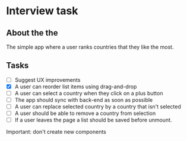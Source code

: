 # Interview task

## About the the
The simple app where a user ranks countries that they like the most.

## Tasks
- [ ] Suggest UX improvements
- [x] A user can reorder list items using drag-and-drop
- [ ] A user can select a country when they click on a plus button
- [ ] The app should sync with back-end as soon as possible
- [ ] A user can replace selected country by a country that isn't selected
- [ ] A user should be able to remove a country from selection
- [ ] If a user leaves the page a list should be saved before unmount.

Important: don't create new components
